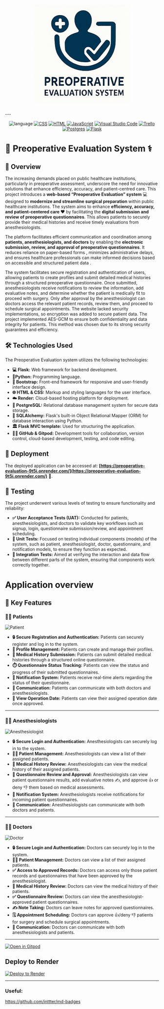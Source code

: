 <h1 align="center">
  <img src="images/logo0.png" alt="PreOp Logo" />
</h1>
---
<div align="center">

![language](https://img.shields.io/badge/python-3670A0?style=for-the-badge&logo=python&logoColor=ffdd54)
[![CSS](https://img.shields.io/badge/CSS-1572B6?logo=css3&logoColor=fff)](#)
[![HTML](https://img.shields.io/badge/HTML-%23E34F26.svg?logo=html5&logoColor=white)](#)
[![JavaScript](https://img.shields.io/badge/JavaScript-F7DF1E?logo=javascript&logoColor=000)](#)
[![Visual Studio Code](https://custom-icon-badges.demolab.com/badge/Visual%20Studio%20Code-0078d7.svg?logo=vsc&logoColor=white)](#)
[![Trello](https://img.shields.io/badge/Trello-0052CC?logo=trello&logoColor=fff)](#)
[![Postgres](https://img.shields.io/badge/Postgres-%23316192.svg?logo=postgresql&logoColor=white)](#)
[![Flask](https://img.shields.io/badge/Flask-000?logo=flask&logoColor=fff)](#)


</div>

# **🏥 Preoperative Evaluation System ⚕️**

## **📜 Overview**

The increasing demands placed on public healthcare institutions, particularly in preoperative assessment, underscore the need for innovative solutions that enhance efficiency, accuracy, and patient-centred care. This project introduces a **web-based “Preoperative Evaluation” system** 💻 designed to **modernize and streamline surgical preparation**  within public healthcare institutions. The system aims to enhance **efficiency, accuracy, and patient-centered care ❤** by facilitating the **digital submission  and review  of preoperative questionnaires**. This allows patients to securely provide their medical histories and receive timely evaluations from anesthesiologists.

The platform facilitates efficient communication  and coordination among **patients, anesthesiologists, and doctors** by enabling the **electronic submission, review, and approval of preoperative questionnaires**. It reduces reliance on paper-based forms , minimizes administrative delays, and ensures healthcare professionals can make informed decisions based on accessible and structured patient data .

The system facilitates secure registration and authentication of users, allowing patients to create profiles and submit detailed medical histories through a structured preoperative questionnaire. Once submitted, anesthesiologists receive notifications to review the information, add evaluative notes, and determine whether the patient is medically fit to proceed with surgery. Only after approval by the anesthesiologist can doctors access the relevant patient records, review them, and proceed to schedule surgical appointments.
The website lacked security implementations, so encryption was added to secure patient data. The project implemented AES-GCM to ensure both confidentiality and data integrity for patients. This method was chosen due to its strong security guarantees and efficiency.

## **🛠️ Technologies Used**

The Preoperative Evaluation system utilizes the following technologies:

*   **💻 Flask:** Web framework for backend development.
*   **🐍Python:** Programming language.
*   **🎨 Bootstrap:** Front-end framework for responsive and user-friendly interface design.
*   **🌐 HTML & CSS:** Markup and styling languages for the user interface.
*   **☁️ Render:** Cloud-based hosting platform for deployment.
*   **🐘 PostgreSQL:** Relational database management system for secure data storage.
*   **🔗 SQLAlchemy:** Flask's built-in Object Relational Mapper (ORM) for database interaction using Python.
*   **🏛️ Flask MVC template:** Used for structuring the application.
*   **🧑‍💻 GitHub & Gitpod:** Development tools for collaboration, version control, cloud-based development, testing, and code editing.

## **🚀 Deployment**

The deployed application can be accessed at: **[https://preoperative-evaluation-9t5i.onrender.com/](https://preoperative-evaluation-9t5i.onrender.com/)** 🔗.

## **🧪 Testing**

The project underwent various levels of testing to ensure functionality and reliability:

*   **✅ User Acceptance Tests (UAT):** Conducted for patients, anesthesiologists, and doctors to validate key workflows such as signup, login, questionnaire submission/review, and appointment scheduling.
*   **🧩 Unit Tests:** Focused on testing individual components (models) of the system, such as patient, anesthesiologist, doctor, questionnaire, and notification models, to ensure they function as expected.
*   **🔗 Integration Tests:** Aimed at verifying the interaction and data flow between different parts of the system, ensuring that components work correctly together.

# Application overview

## **🔑 Key Features**

### **🧑‍⚕️ Patients**

![Patient](https://media0.giphy.com/media/v1.Y2lkPTc5MGI3NjExcWV0ZzN0NDlkd2RwcWhybHhwN2V2dzVhNWd5a2gwbGE1cnowcDRsaCZlcD12MV9pbnRlcm5hbF9naWZfYnlfaWQmY3Q9Zw/xlPCzuWGPXgdpdYfVI/giphy.gif)

*   **🔒 Secure Registration and Authentication:** Patients can securely register and log in to the system.
*   **👤 Profile Management:** Patients can create and manage their profiles.
*   **📝 Medical History Submission:** Patients can submit detailed medical histories through a structured online questionnaire.
*   **⏱️ Questionnaire Status Tracking:** Patients can view the status and progress of their submitted questionnaires.
*   **🔔 Notification System:** Patients receive real-time alerts regarding the status of their questionnaire.
*   **💬 Communication:** Patients can communicate with both doctors and anesthesiologists.
*   **📅 View Operation Date:** Patients can view their assigned operation date once approved.


---


### **👩‍⚕️ Anesthesiologists**

![Anesthesiologist](https://media4.giphy.com/media/v1.Y2lkPTc5MGI3NjExMngzaHgzcDJwcnM0MzM0cnFzZ2pwaHBsdXU4aHplbGJrNGszcHVyZiZlcD12MV9pbnRlcm5hbF9naWZfYnlfaWQmY3Q9Zw/pHGkgiXWOBYm1yCqOG/giphy.gif)

*   **🔒 Secure Login and Authentication:** Anesthesiologists can securely log in to the system.
*   **🧑‍⚕️ Patient Management:** Anesthesiologists can view a list of their assigned patients.
*   **📜 Medical History Review:** Anesthesiologists can view the medical history of their assigned patients.
*   **🧐 Questionnaire Review and Approval:** Anesthesiologists can view patient questionnaire results, add evaluative notes ✍️, and approve 👍 or deny 👎 them based on medical assessments.
*   **🔔 Notification System:** Anesthesiologists receive notifications for incoming patient questionnaires.
*   **💬 Communication:** Anesthesiologists can communicate with both doctors and patients.



---

### **👨‍⚕️ Doctors**

![Doctor](https://media4.giphy.com/media/v1.Y2lkPTc5MGI3NjExY2ZsbmJ1cjN6bmw4cG04ZXgyOHF3N3I1ODU5M2o2MWZyeHJkZGNrciZlcD12MV9pbnRlcm5hbF9naWZfYnlfaWQmY3Q9Zw/oIHYvVUPGDrHUsFdoN/giphy.gif)

*   **🔒 Secure Login and Authentication:** Doctors can securely log in to the system.
*   **🧑‍⚕️ Patient Management:** Doctors can view a list of their assigned patients.
*   **✅ Access to Approved Records:** Doctors can access only those patient records and questionnaires that have been approved by the anesthesiologist.
*   **📜 Medical History Review:** Doctors can view the medical history of their patients.
*   **✅ Questionnaire Review:** Doctors can view the anesthesiologist-approved patient questionnaires.
*   **✍️ Note Taking:** Doctors can leave notes for approved questionnaires.
*   **🗓️ Appointment Scheduling:** Doctors can approve 👍/deny 👎 patients for surgery and schedule surgical appointments.
*   **💬 Communication:** Doctors can communicate with both anesthesiologists and patients.


---


[![Open in Gitpod](https://gitpod.io/button/open-in-gitpod.svg)](https://gitpod.io/#https://github.com/INFO3604-Project-Group-PreOpEvaluation/preoperative-evaluation)

## Deploy to Render
<a href="https://render.com/deploy?repo=https://github.com/uwidcit/flaskmvc">
  <img src="https://render.com/images/deploy-to-render-button.svg" alt="Deploy to Render">
</a>

---

### Useful:

https://github.com/inttter/md-badges
